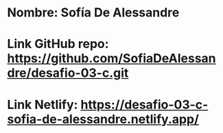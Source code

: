 # Nombre: Sofía De Alessandre
# Link GitHub repo: https://github.com/SofiaDeAlessandre/desafio-03-c.git
# Link Netlify: https://desafio-03-c-sofia-de-alessandre.netlify.app/